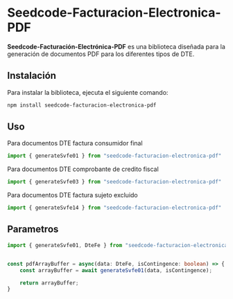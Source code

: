 # Seedcode-Facturacion-Electronica-PDF

**Seedcode-Facturación-Electrónica-PDF** es una biblioteca diseñada para la generación de documentos PDF para los diferentes tipos de DTE.

## Instalación

Para instalar la biblioteca, ejecuta el siguiente comando:

```bash
npm install seedcode-facturacion-electronica-pdf
```

## Uso

Para documentos DTE factura consumidor final

```typescript
import { generateSvfe01 } from "seedcode-facturacion-electronica-pdf"
```

Para documentos DTE comprobante de credito fiscal

```typescript
import { generateSvfe03 } from "seedcode-facturacion-electronica-pdf"
```

Para documentos DTE factura sujeto excluido

```typescript
import { generateSvfe14 } from "seedcode-facturacion-electronica-pdf"
```

## Parametros


```typescript
import { generateSvfe01, DteFe } from "seedcode-facturacion-electronica-pdf"


const pdfArrayBuffer = async(data: DteFe, isContingence: boolean) => {
    const arrayBuffer = await generateSvfe01(data, isContingence);

    return arrayBuffer;
}

```